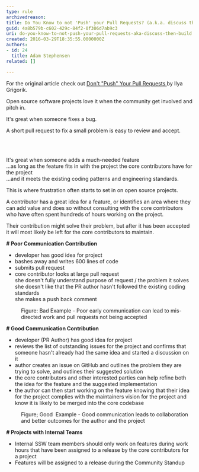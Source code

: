 ```yaml
---
type: rule
archivedreason: 
title: Do You Know to not 'Push' your Pull Requests? (a.k.a. discuss then build)
guid: 4a8b579b-c602-429c-84f2-0f306d7ab9c3
uri: do-you-know-to-not-push-your-pull-requests-aka-discuss-then-build
created: 2016-03-29T18:35:55.0000000Z
authors:
- id: 24
  title: Adam Stephensen
related: []

---
```



<p>For the original article check out&#160;<a href="https&#58;//www.igvita.com/2011/12/19/dont-push-your-pull-requests/" target="_blank">​​​​​Don't &quot;Push&quot; Your Pull Requests ​</a>b​y Ilya Grigorik.​</p><p>Open source software projects love it when the community get involved and pitch in.</p><p>It's great when someone fixes a bug.​</p><p>A short pull request to fix a small problem is easy to review and accept.</p>
<br><excerpt class='endintro'></excerpt><br>
<p>It's great when someone adds a much-needed feature<br>...as long as the feature fits in with the project the core contributors have for the project<br>...and it meets the existing coding patterns and engineering standards.</p><p>This is where frustration often starts to set in on open source projects.</p><p>A contributor has a great idea for a feature, or identifies an area where they can add value and does so without consulting with the core contributors who have often spent hundreds of hours working on the project.</p><p>Their contribution might solve their problem, but after it has been accepted it will most likely be left for the core contributors to maintain.</p><div class="greyBox"><p>
      <b># Poor Communication Contribution</b></p><ul><li>developer has good idea for project</li><li>bashes away and writes 600 lines of code</li><li>submits pull request</li><li>core contributor looks at large pull request<br>she doesn't fully understand purpose of request / the problem it solves<br>she doesn't like that the PR author hasn't followed the existing coding standards<br>she makes a push back comment</li></ul></div><dd class="ssw15-rteElement-FigureBad">Figure&#58; Bad Example - Poor early communication can lead to mis-directed work and pull requests not being accepted</dd><div class="greyBox"><p>
      <b># Good Communication Contribution</b></p><ul><li>developer (PR Author) has good idea for project</li><li>reviews the list of outstanding issues for the project and confirms that someone hasn't already had the same idea and started a discussion on it</li><li>author creates an issue on GitHub and outlines the problem they are trying to solve, and outlines their suggested solution</li><li>the core contributors and other interested parties can help refine both the idea for the feature and the suggested implementation</li><li>the author can then start working on the feature knowing that their idea for the project complies with the maintainers vision for the project and know it is likely to be merged into the core codebase</li></ul></div><dd class="ssw15-rteElement-FigureGood">Figure; Good &#160;Example - Good communication leads to collaboration and better outcomes for the author and the project</dd> <div class="greyBox">
   <p>
      <b># Projects with Internal Teams</b></p><ul><li>Internal SSW team members should only work on features during work hours that have been assigned to a release by the core contributors for a project</li><li>Features will be assigned to a release during the Community Standup</li></ul></div>



